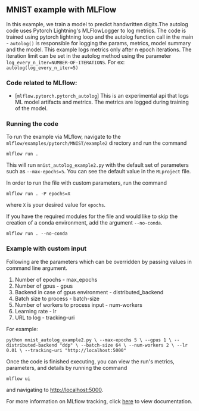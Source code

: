 ## MNIST example with MLFlow

In this example, we train a model to predict handwritten digits.The autolog code uses Pytorch Lightning's MLFlowLogger to log metrics. 
The code is trained using pytorch lightning loop and the autolog function call in the main - `autolog()`
is responsible for logging the params, metrics, model summary and the model.
This example logs metrics only after n epoch iterations. The iteration limit can be set in the autolog method using the parameter `log_every_n_iter=NUMBER-OF-ITERATIONS`.
For ex: `autolog(log_every_n_iter=5)`

### Code related to MLflow:
* [`mlflow.pytorch.pytorch_autolog`]
This is an experimental api that logs ML model artifacts and metrics.
The metrics are logged during training of the model.

### Running the code
To run the example via MLflow, navigate to the `mlflow/examples/pytorch/MNIST/example2` directory and run the command

```
mlflow run .
```

This will run `mnist_autolog_example2.py` with the default set of parameters such as  `--max-epochs=5`. You can see the default value in the `MLproject` file.

In order to run the file with custom parameters, run the command

```
mlflow run . -P epochs=X
```

where `X` is your desired value for `epochs`.

If you have the required modules for the file and would like to skip the creation of a conda environment, add the argument `--no-conda`.

```
mlflow run . --no-conda
```

### Example with custom input

Following are the parameters which can be overridden by passing values in command line argument.

1. Number of epochs - max_epochs
2. Number of gpus - gpus
3. Backend in case of gpus environment - distributed_backend
4. Batch size to process - batch-size
5. Number of workers to process input - num-workers
6. Learning rate - lr
7. URL to log - tracking-uri

For example:

`python mnist_autolog_example2.py \
    --max-epochs 5 \
    --gpus 1 \
    --distributed-backend "ddp" \
    --batch-size 64 \
    --num-workers 2 \
    --lr 0.01 \
    --tracking-uri "http://localhost:5000"`

Once the code is finished executing, you can view the run's metrics, parameters, and details by running the command

```
mlflow ui
```

and navigating to [http://localhost:5000](http://localhost:5000).

For more information on MLflow tracking, click [here](https://www.mlflow.org/docs/latest/tracking.html#mlflow-tracking) to view documentation.


